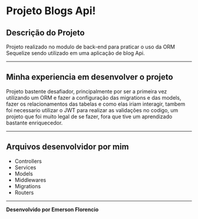 # Projeto Blogs Api!

## Descrição do Projeto

Projeto realizado no modulo de back-end para praticar o uso da ORM Sequelize sendo utilizado em uma aplicação de blog Api.

---

## Minha experiencia em desenvolver o projeto

Projeto bastente desafiador, principalmente por ser a primeira vez utilizando um ORM e fazer a configuração das migrations e das models, fazer os relacionamentos das tabelas e como elas iriam interagir, tambem foi necessario utilizar o JWT para realizar as validações no codigo, um projeto que foi muito legal de se fazer, fora que tive um aprendizado bastante enriquecedor.

---

## Arquivos desenvolvidor por mim

* Controllers 
* Services
* Models
* Middlewares
* Migrations
* Routers

---

<strong>Desenvolvido por Emerson Florencio</strong>